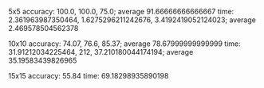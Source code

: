 5x5
accuracy: 100.0, 100.0, 75.0; average 91.66666666666667
time: 2.361963987350464, 1.6275296211242676, 3.4192419052124023; average 2.469578504562378

10x10
accuracy: 74.07, 76.6, 85.37; average 78.67999999999999
time: 31.91212034225464, 212, 37.210180044174194; average 35.19583439826965

15x15
accuracy: 55.84
time: 69.18298935890198